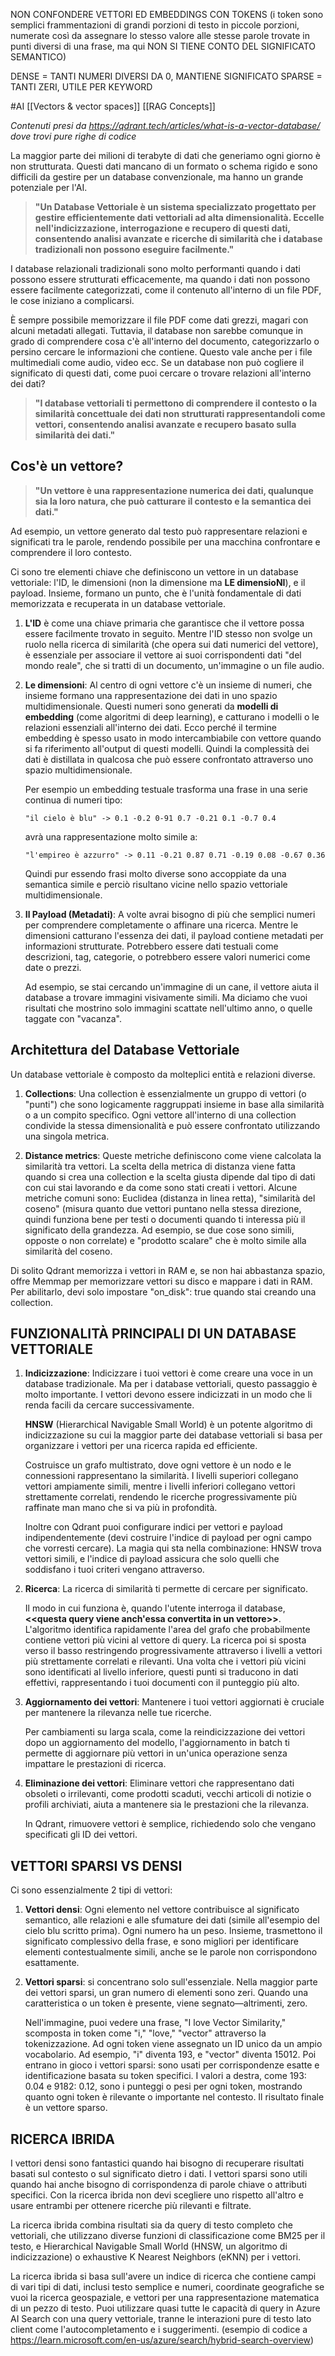NON CONFONDERE VETTORI ED EMBEDDINGS CON TOKENS (i token sono semplici frammentazioni di grandi porzioni di testo in piccole porzioni, numerate così da assegnare lo stesso valore alle stesse parole trovate in punti diversi di una frase, ma qui NON SI TIENE CONTO DEL SIGNIFICATO SEMANTICO) 

DENSE = TANTI NUMERI DIVERSI DA 0, MANTIENE SIGNIFICATO
SPARSE = TANTI ZERI, UTILE PER KEYWORD

#AI 
[[Vectors & vector spaces]]
[[RAG Concepts]]

_Contenuti presi da https://qdrant.tech/articles/what-is-a-vector-database/ dove trovi pure righe di codice_

La maggior parte dei milioni di terabyte di dati che generiamo ogni giorno è non strutturata. Questi dati mancano di un formato o schema rigido e sono difficili da gestire per un database convenzionale, ma hanno un grande potenziale per l'AI.

> **"Un Database Vettoriale è un sistema specializzato progettato per gestire efficientemente dati vettoriali ad alta dimensionalità. Eccelle nell'indicizzazione, interrogazione e recupero di questi dati, consentendo analisi avanzate e ricerche di similarità che i database tradizionali non possono eseguire facilmente."**

I database relazionali tradizionali sono molto performanti quando i dati possono essere strutturati efficacemente, ma quando i dati non possono essere facilmente categorizzati, come il contenuto all'interno di un file PDF, le cose iniziano a complicarsi.

È sempre possibile memorizzare il file PDF come dati grezzi, magari con alcuni metadati allegati. Tuttavia, il database non sarebbe comunque in grado di comprendere cosa c'è all'interno del documento, categorizzarlo o persino cercare le informazioni che contiene. Questo vale anche per i file multimediali come audio, video ecc. Se un database non può cogliere il significato di questi dati, come puoi cercare o trovare relazioni all'interno dei dati?

> **"I database vettoriali ti permettono di comprendere il contesto o la similarità concettuale dei dati non strutturati rappresentandoli come vettori, consentendo analisi avanzate e recupero basato sulla similarità dei dati."**

## Cos'è un vettore?

> **"Un vettore è una rappresentazione numerica dei dati, qualunque sia la loro natura, che può catturare il contesto e la semantica dei dati."**

Ad esempio, un vettore generato dal testo può rappresentare relazioni e significati tra le parole, rendendo possibile per una macchina confrontare e comprendere il loro contesto.

Ci sono tre elementi chiave che definiscono un vettore in un database vettoriale: l'ID, le dimensioni (non la dimensione ma **LE dimensioNI**), e il payload. Insieme, formano un punto, che è l'unità fondamentale di dati memorizzata e recuperata in un database vettoriale.

1. **L'ID** è come una chiave primaria che garantisce che il vettore possa essere facilmente trovato in seguito. Mentre l'ID stesso non svolge un ruolo nella ricerca di similarità (che opera sui dati numerici del vettore), è essenziale per associare il vettore ai suoi corrispondenti dati "del mondo reale", che si tratti di un documento, un'immagine o un file audio.
    
2. **Le dimensioni**: Al centro di ogni vettore c'è un insieme di numeri, che insieme formano una rappresentazione dei dati in uno spazio multidimensionale. Questi numeri sono generati da **modelli di embedding** (come algoritmi di deep learning), e catturano i modelli o le relazioni essenziali all'interno dei dati. Ecco perché il termine embedding è spesso usato in modo intercambiabile con vettore quando si fa riferimento all'output di questi modelli. Quindi la complessità dei dati è distillata in qualcosa che può essere confrontato attraverso uno spazio multidimensionale.
    
    Per esempio un embedding testuale trasforma una frase in una serie continua di numeri tipo:
    
    ```
    "il cielo è blu" -> 0.1 -0.2 0-91 0.7 -0.21 0.1 -0.7 0.4
    ```
    
    avrà una rappresentazione molto simile a:
    
    ```
    "l'empireo è azzurro" -> 0.11 -0.21 0.87 0.71 -0.19 0.08 -0.67 0.36
    ```
    
    Quindi pur essendo frasi molto diverse sono accoppiate da una semantica simile e perciò risultano vicine nello spazio vettoriale multidimensionale.
    
3. **Il Payload (Metadati)**: A volte avrai bisogno di più che semplici numeri per comprendere completamente o affinare una ricerca. Mentre le dimensioni catturano l'essenza dei dati, il payload contiene metadati per informazioni strutturate. Potrebbero essere dati testuali come descrizioni, tag, categorie, o potrebbero essere valori numerici come date o prezzi.
    
    Ad esempio, se stai cercando un'immagine di un cane, il vettore aiuta il database a trovare immagini visivamente simili. Ma diciamo che vuoi risultati che mostrino solo immagini scattate nell'ultimo anno, o quelle taggate con "vacanza".
    

## Architettura del Database Vettoriale

Un database vettoriale è composto da molteplici entità e relazioni diverse.

1. **Collections**: Una collection è essenzialmente un gruppo di vettori (o "punti") che sono logicamente raggruppati insieme in base alla similarità o a un compito specifico. Ogni vettore all'interno di una collection condivide la stessa dimensionalità e può essere confrontato utilizzando una singola metrica.
    
2. **Distance metrics**: Queste metriche definiscono come viene calcolata la similarità tra vettori. La scelta della metrica di distanza viene fatta quando si crea una collection e la scelta giusta dipende dal tipo di dati con cui stai lavorando e da come sono stati creati i vettori. Alcune metriche comuni sono: Euclidea (distanza in linea retta), "similarità del coseno" (misura quanto due vettori puntano nella stessa direzione, quindi funziona bene per testi o documenti quando ti interessa più il significato della grandezza. Ad esempio, se due cose sono simili, opposte o non correlate) e "prodotto scalare" che è molto simile alla similarità del coseno.
    

Di solito Qdrant memorizza i vettori in RAM e, se non hai abbastanza spazio, offre Memmap per memorizzare vettori su disco e mappare i dati in RAM. Per abilitarlo, devi solo impostare "on_disk": true quando stai creando una collection.

## FUNZIONALITÀ PRINCIPALI DI UN DATABASE VETTORIALE

1. **Indicizzazione**: Indicizzare i tuoi vettori è come creare una voce in un database tradizionale. Ma per i database vettoriali, questo passaggio è molto importante. I vettori devono essere indicizzati in un modo che li renda facili da cercare successivamente.
    
    **HNSW** (Hierarchical Navigable Small World) è un potente algoritmo di indicizzazione su cui la maggior parte dei database vettoriali si basa per organizzare i vettori per una ricerca rapida ed efficiente.
    
    Costruisce un grafo multistrato, dove ogni vettore è un nodo e le connessioni rappresentano la similarità. I livelli superiori collegano vettori ampiamente simili, mentre i livelli inferiori collegano vettori strettamente correlati, rendendo le ricerche progressivamente più raffinate man mano che si va più in profondità.
    
    Inoltre con Qdrant puoi configurare indici per vettori e payload indipendentemente (devi costruire l'indice di payload per ogni campo che vorresti cercare). La magia qui sta nella combinazione: HNSW trova vettori simili, e l'indice di payload assicura che solo quelli che soddisfano i tuoi criteri vengano attraverso.
    
2. **Ricerca**: La ricerca di similarità ti permette di cercare per significato.
    
    Il modo in cui funziona è, quando l'utente interroga il database, **<<questa query viene anch'essa convertita in un vettore>>**. L'algoritmo identifica rapidamente l'area del grafo che probabilmente contiene vettori più vicini al vettore di query. La ricerca poi si sposta verso il basso restringendo progressivamente attraverso i livelli a vettori più strettamente correlati e rilevanti. Una volta che i vettori più vicini sono identificati al livello inferiore, questi punti si traducono in dati effettivi, rappresentando i tuoi documenti con il punteggio più alto.
    
3. **Aggiornamento dei vettori**: Mantenere i tuoi vettori aggiornati è cruciale per mantenere la rilevanza nelle tue ricerche.
    
    Per cambiamenti su larga scala, come la reindicizzazione dei vettori dopo un aggiornamento del modello, l'aggiornamento in batch ti permette di aggiornare più vettori in un'unica operazione senza impattare le prestazioni di ricerca.
    
4. **Eliminazione dei vettori**: Eliminare vettori che rappresentano dati obsoleti o irrilevanti, come prodotti scaduti, vecchi articoli di notizie o profili archiviati, aiuta a mantenere sia le prestazioni che la rilevanza.
    
    In Qdrant, rimuovere vettori è semplice, richiedendo solo che vengano specificati gli ID dei vettori.
    

## VETTORI SPARSI VS DENSI

Ci sono essenzialmente 2 tipi di vettori:

1. **Vettori densi**: Ogni elemento nel vettore contribuisce al significato semantico, alle relazioni e alle sfumature dei dati (simile all'esempio del cielo blu scritto prima). Ogni numero ha un peso. Insieme, trasmettono il significato complessivo della frase, e sono migliori per identificare elementi contestualmente simili, anche se le parole non corrispondono esattamente.
    
2. **Vettori sparsi**: si concentrano solo sull'essenziale. Nella maggior parte dei vettori sparsi, un gran numero di elementi sono zeri. Quando una caratteristica o un token è presente, viene segnato—altrimenti, zero.
    
    Nell'immagine, puoi vedere una frase, "I love Vector Similarity," scomposta in token come "i," "love," "vector" attraverso la tokenizzazione. Ad ogni token viene assegnato un ID unico da un ampio vocabolario. Ad esempio, "i" diventa 193, e "vector" diventa 15012. Poi entrano in gioco i vettori sparsi: sono usati per corrispondenze esatte e identificazione basata su token specifici. I valori a destra, come 193: 0.04 e 9182: 0.12, sono i punteggi o pesi per ogni token, mostrando quanto ogni token è rilevante o importante nel contesto. Il risultato finale è un vettore sparso.
    

## RICERCA IBRIDA

I vettori densi sono fantastici quando hai bisogno di recuperare risultati basati sul contesto o sul significato dietro i dati. I vettori sparsi sono utili quando hai anche bisogno di corrispondenza di parole chiave o attributi specifici. Con la ricerca ibrida non devi scegliere uno rispetto all'altro e usare entrambi per ottenere ricerche più rilevanti e filtrate.

La ricerca ibrida combina risultati sia da query di testo completo che vettoriali, che utilizzano diverse funzioni di classificazione come BM25 per il testo, e Hierarchical Navigable Small World (HNSW, un algoritmo di indicizzazione) o exhaustive K Nearest Neighbors (eKNN) per i vettori.

La ricerca ibrida si basa sull'avere un indice di ricerca che contiene campi di vari tipi di dati, inclusi testo semplice e numeri, coordinate geografiche se vuoi la ricerca geospaziale, e vettori per una rappresentazione matematica di un pezzo di testo. Puoi utilizzare quasi tutte le capacità di query in Azure AI Search con una query vettoriale, tranne le interazioni pure di testo lato client come l'autocompletamento e i suggerimenti. (esempio di codice a https://learn.microsoft.com/en-us/azure/search/hybrid-search-overview)
